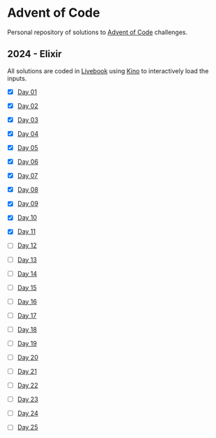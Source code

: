 # Advent of Code

Personal repository of solutions to [Advent of Code](https://adventofcode.com) challenges.

## 2024 - Elixir

All solutions are coded in [Livebook](https://livebook.dev) using [Kino](https://github.com/livebook-dev/kino) to interactively load the inputs.

- [x] [Day 01](2024/day-01.livemd)
- [x] [Day 02](2024/day-02.livemd)
- [x] [Day 03](2024/day-03.livemd)
- [x] [Day 04](2024/day-04.livemd)
- [x] [Day 05](2024/day-05.livemd)
- [x] [Day 06](2024/day-06.livemd)
- [x] [Day 07](2024/day-07.livemd)
- [x] [Day 08](2024/day-08.livemd)
- [x] [Day 09](2024/day-09.livemd)
- [x] [Day 10](2024/day-10.livemd)
- [x] [Day 11](2024/day-11.livemd)
- [ ] [Day 12](#)
- [ ] [Day 13](#)
- [ ] [Day 14](#)
- [ ] [Day 15](#)
- [ ] [Day 16](#)
- [ ] [Day 17](#)
- [ ] [Day 18](#)
- [ ] [Day 19](#)
- [ ] [Day 20](#)
- [ ] [Day 21](#)
- [ ] [Day 22](#)
- [ ] [Day 23](#)
- [ ] [Day 24](#)
- [ ] [Day 25](#)

